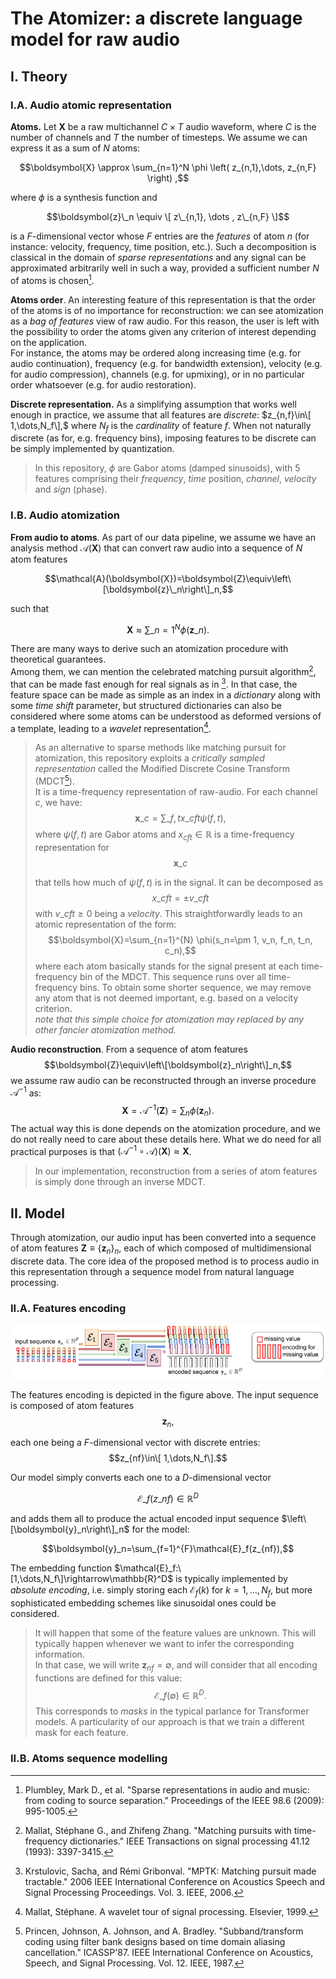 # The Atomizer: a discrete language model for raw audio

## I. Theory

### I.A. Audio atomic representation

**Atoms.** Let $\boldsymbol{X}$ be a raw multichannel $C\times T$ audio waveform, where $C$ is the number of channels and $T$ the number of timesteps. We assume we can express it as a sum of $N$ atoms:

$$\boldsymbol{X} \approx \sum_{n=1}^N \phi \left( z_{n,1},\dots, z_{n,F} \right) ,$$

where $\phi$ is a synthesis function and 

$$\boldsymbol{z}\_n \equiv \[ z\_{n,1}, \dots , z\_{n,F} \]$$

is a $F$-dimensional vector whose $F$ entries are the _features_ of atom $n$ (for instance: velocity, frequency, time position, etc.). Such a decomposition is classical in the domain of _sparse representations_ and any signal can be approximated arbitrarily well in such a way, provided a sufficient number $N$ of atoms is chosen[^1].

**Atoms order**. An interesting feature of this representation is that the order of the atoms is of no importance for reconstruction: we can see atomization as a _bag of features_ view of raw audio. For this reason, the user is left with the possibility to order the atoms given any criterion of interest depending on the application.  
For instance, the atoms may be ordered along increasing time (e.g. for audio continuation), frequency (e.g. for bandwidth extension), velocity (e.g. for audio compression), channels (e.g. for upmixing), or in no particular order whatsoever (e.g. for audio restoration).
    
**Discrete representation.** As a simplifying assumption that works well enough in practice, we assume that all features are _discrete_:
$z_{n,f}\in\[ 1,\dots,N_f\],$ where $N_f$ is the _cardinality_ of feature $f$. When not naturally discrete (as for, e.g. frequency bins), imposing features to be discrete can be simply implemented by quantization.


> In this repository, $\phi$ are Gabor atoms (damped sinusoids), with 5 features comprising their _frequency_, _time_ position, _channel_, _velocity_ and _sign_ (phase).


### I.B. Audio atomization

**From audio to atoms**. As part of our data pipeline, we assume we have an analysis method $\mathcal{A}(\boldsymbol{X})$ that can convert raw audio into a sequence of  $N$ atom features 

$$\mathcal{A}(\boldsymbol{X})=\boldsymbol{Z}\equiv\left\[\boldsymbol{z}\_n\right\]_n,$$

such that 

$$\boldsymbol{X}\approx\sum\_{n=1}^N\phi ( \boldsymbol{z}\_n).$$

There are many ways to derive such an atomization procedure with theoretical guarantees.   
Among them, we can mention the celebrated matching pursuit algorithm[^2], that can be made fast enough for real signals as in [^3]. In that case, the feature space can be made as simple as an index in a _dictionary_ along with some _time shift_ parameter, but structured dictionaries can also be considered where some atoms can be understood as deformed versions of a template, leading to a _wavelet_ representation[^4].

> As an alternative to sparse methods like matching pursuit for atomization, this repository exploits a _critically sampled representation_ called the Modified Discrete Cosine Transform (MDCT[^5]).  
> It is a time-frequency representation of raw-audio. For each channel $c$, we have: 
> $$\boldsymbol{x}\_c=\sum\_{f,t} x\_{cft}\psi (f,t),$$
> where $\psi (f,t)$ are Gabor atoms and $x_{cft} \in \mathbb{R}$ is a time-frequency representation for $$\textbf{x}\_c$$ 
> 
> that tells how much of $\psi (f,t)$ is in the signal. It can be decomposed as 
> $$x\_{cft}=\pm v\_{cft}$$
> with $v\_{cft}\geq 0$ being a _velocity_. This straightforwardly leads to an atomic representation of the form:  
$$\boldsymbol{X}=\sum_{n=1}^{N} \phi(s_n=\pm 1, v_n, f_n, t_n, c_n),$$
where each atom basically stands for the signal present at each time-frequency bin of the MDCT. This sequence runs over all time-frequency bins. To obtain some shorter sequence, we may remove any atom that is not deemed important, e.g. based on a velocity criterion.  
> _note that this simple choice for atomization may replaced by any other fancier atomization method._

**Audio reconstruction**. From a sequence of atom features 
$$\boldsymbol{Z}\equiv\left\[\boldsymbol{z}_n\right\]_n,$$
we assume raw audio can be reconstructed through an inverse procedure $\mathcal{A}^{-1}$ as:
$$\boldsymbol{X}=\mathcal{A}^{-1}(\boldsymbol{Z})=\sum_n\phi\left(\boldsymbol{z}_n\right).$$
The actual way this is done depends on the atomization procedure, and we do not really need to care about these details here. What we do need for all practical purposes is that $(\mathcal{A}^{-1}\circ\mathcal{A})(\textbf{X})\approx\textbf{X}$.

> In our implementation, reconstruction from a series of atom features is simply done through an inverse MDCT.

## II. Model

Through atomization, our audio input has been converted into a sequence of atom features $\textbf{Z}\equiv\{\textbf{z}_n\}_n$, each of which composed of multidimensional discrete data. The core idea of the proposed method is to process audio in this representation through a sequence model from natural language processing.

### II.A. Features encoding

![illustration encoding](doc/fig/features_encoding.png)

The features encoding is depicted in the figure above. The input sequence is composed of atom features 
$$\boldsymbol{z}_n,$$

each one being a $F$-dimensional vector with discrete entries:
$$z_{nf}\in\[ 1,\dots,N_f\].$$

Our model simply converts each one to a $D$-dimensional vector

$$\mathcal{E}\_f (z\_{nf})\in\mathbb{R}^D$$

and adds them all to produce the actual encoded input sequence $\left\[\boldsymbol{y}_n\right\]_n$
for the model:

$$\boldsymbol{y}_n=\sum_{f=1}^{F}\mathcal{E}_f(z_{nf}),$$ 
 
The embedding function $\mathcal{E}_f:\[1,\dots,N_f\]\rightarrow\mathbb{R}^D$ is typically implemented by _absolute encoding_, i.e. simply storing each $\mathcal{E}_f(k)$ for $k=1,\dots,N_f$, but more sophisticated embedding schemes like sinusoidal ones could be considered.

> It will happen that some of the feature values are unknown. This will typically happen whenever we want to infer the corresponding information.  
In that case, we will write $\boldsymbol{z}_{nf}=\emptyset,$ and will consider that all encoding functions are defined for this value: 
$$\mathcal{E}\_f(\emptyset)\in\mathbb{R}^D.$$
This corresponds to _masks_ in the typical parlance for Transformer models. A particularity of our approach is that we train a different mask for each feature.

### II.B. Atoms sequence modelling



[^1]: Plumbley, Mark D., et al. "Sparse representations in audio and music: from coding to source separation." Proceedings of the IEEE 98.6 (2009): 995-1005.

[^2]: Mallat, Stéphane G., and Zhifeng Zhang. "Matching pursuits with time-frequency dictionaries." IEEE Transactions on signal processing 41.12 (1993): 3397-3415.

[^3]: Krstulovic, Sacha, and Rémi Gribonval. "MPTK: Matching pursuit made tractable." 2006 IEEE International Conference on Acoustics Speech and Signal Processing Proceedings. Vol. 3. IEEE, 2006.

[^4]: Mallat, Stéphane. A wavelet tour of signal processing. Elsevier, 1999.

[^5]: Princen, Johnson, A. Johnson, and A. Bradley. "Subband/transform coding using filter bank designs based on time domain aliasing cancellation." ICASSP'87. IEEE International Conference on Acoustics, Speech, and Signal Processing. Vol. 12. IEEE, 1987.

[^6]: Vaswani, Ashish, et al. "Attention is all you need." Advances in neural information processing systems 30 (2017).
